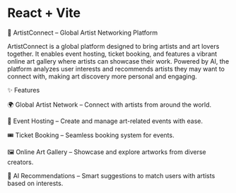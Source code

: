 # React + Vite

🎨 ArtistConnect – Global Artist Networking Platform

ArtistConnect is a global platform designed to bring artists and art lovers together. It enables event hosting, ticket booking, and features a vibrant online art gallery where artists can showcase their work. Powered by AI, the platform analyzes user interests and recommends artists they may want to connect with, making art discovery more personal and engaging.

✨ Features

🌍 Global Artist Network – Connect with artists from around the world.

📅 Event Hosting – Create and manage art-related events with ease.

🎟 Ticket Booking – Seamless booking system for events.

🖼 Online Art Gallery – Showcase and explore artworks from diverse creators.

🤖 AI Recommendations – Smart suggestions to match users with artists based on interests.
